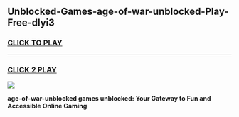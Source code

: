 
## Unblocked-Games-age-of-war-unblocked-Play-Free-dlyi3
<h3>
<a href="https://premium76.site?title=age-of-war-unblocked&ref=20M">CLICK TO PLAY</a></h3>
<hr>

<h3>
<a href="https://premium76.site?title=age-of-war-unblocked&ref=20M">CLICK 2 PLAY</a>
  
</h3>

<a href="https://premium76.site?title=age-of-war-unblocked&ref=19M"><img src="https://clearcache.store/games.png"></a>


**age-of-war-unblocked games unblocked: Your Gateway to Fun and Accessible Online Gaming**
